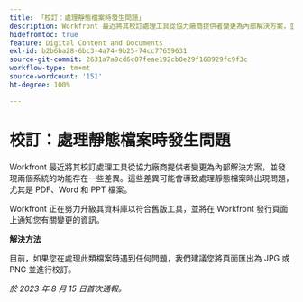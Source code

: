 ```yaml
---
title: 「校訂：處理靜態檔案時發生問題」
description: Workfront 最近將其校訂處理工具從協力廠商提供者變更為內部解決方案，並發現兩個系統的功能存在一些差異。這些差異可能會導致處理靜態檔案時出現問題，尤其是 PDF、Word 和 PPT 檔案。此問題有解決方法。
hidefromtoc: true
feature: Digital Content and Documents
exl-id: b2b6ba28-6bc3-4a74-9b25-74cc77659631
source-git-commit: 2631a7a9cd6c07feae192cb0e29f168929fc9f3c
workflow-type: tm+mt
source-wordcount: '151'
ht-degree: 100%

---
```


# 校訂：處理靜態檔案時發生問題

<!--WF and WFP TOCs-->

Workfront 最近將其校訂處理工具從協力廠商提供者變更為內部解決方案，並發現兩個系統的功能存在一些差異。這些差異可能會導致處理靜態檔案時出現問題，尤其是 PDF、Word 和 PPT 檔案。

Workfront 正在努力升級其資料庫以符合舊版工具，並將在 Workfront 發行頁面上通知您有關變更的資訊。

**解決方法**

目前，如果您在處理此類檔案時遇到任何問題，我們建議您將頁面匯出為 JPG 或 PNG 並進行校訂。

_於 2023 年 8 月 15 日首次通報。_
